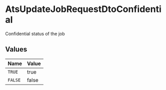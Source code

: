 # AtsUpdateJobRequestDtoConfidential

Confidential status of the job


## Values

| Name    | Value   |
| ------- | ------- |
| `TRUE`  | true    |
| `FALSE` | false   |